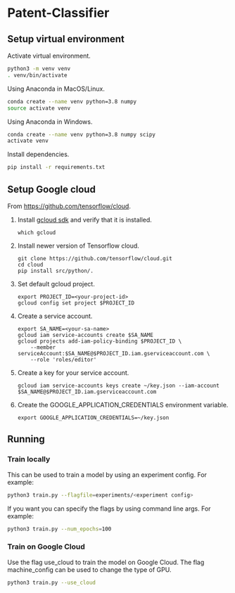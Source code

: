 # Patent-Classifier


## Setup virtual environment

Activate virtual environment.

```bash
python3 -m venv venv
. venv/bin/activate
```

Using Anaconda in MacOS/Linux.

```bash
conda create --name venv python=3.8 numpy
source activate venv
```


Using Anaconda in Windows.

```bash
conda create --name venv python=3.8 numpy scipy
activate venv
```

Install dependencies.

```bash
pip install -r requirements.txt
```


## Setup Google cloud
From https://github.com/tensorflow/cloud.

1.  Install [gcloud sdk](https://cloud.google.com/sdk/docs/install) and verify that it is installed.

    ```shell
    which gcloud
    ```

1. Install newer version of Tensorflow cloud.

    ```shell
    git clone https://github.com/tensorflow/cloud.git
    cd cloud
    pip install src/python/.
    ```

1.  Set default gcloud project.

    ```shell
    export PROJECT_ID=<your-project-id>
    gcloud config set project $PROJECT_ID
    ```

1.  Create a service account.

    ```shell
    export SA_NAME=<your-sa-name>
    gcloud iam service-accounts create $SA_NAME
    gcloud projects add-iam-policy-binding $PROJECT_ID \
        --member serviceAccount:$SA_NAME@$PROJECT_ID.iam.gserviceaccount.com \
        --role 'roles/editor'
    ```

1.  Create a key for your service account.

    ```shell
    gcloud iam service-accounts keys create ~/key.json --iam-account $SA_NAME@$PROJECT_ID.iam.gserviceaccount.com
    ```

1.  Create the GOOGLE_APPLICATION_CREDENTIALS environment variable.

    ```shell
    export GOOGLE_APPLICATION_CREDENTIALS=~/key.json
    ```



## Running


### Train locally

This can be used to train a model by using an experiment config. For example:
```bash
python3 train.py --flagfile=experiments/<experiment config>
```

If you want you can specify the flags by using command line args. For example:
```bash
python3 train.py --num_epochs=100
```


### Train on Google Cloud

Use the flag use_cloud to train the model on Google Cloud. The flag machine_config can be used to change the type of GPU.
```bash
python3 train.py --use_cloud
```
